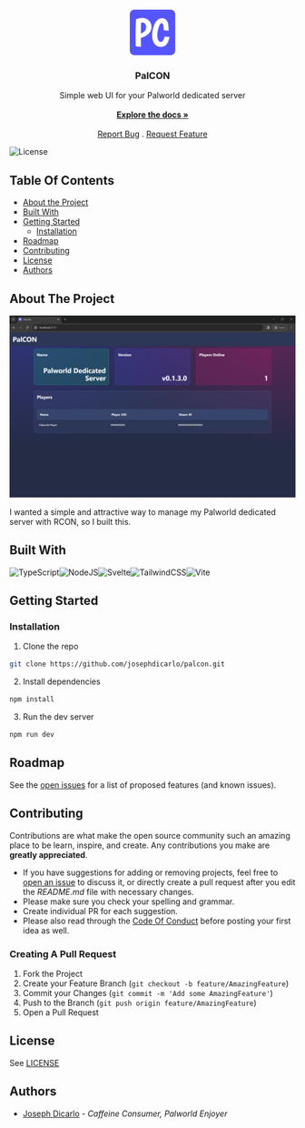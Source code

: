 <br/>
<p align="center">
  <a href="https://github.com/josephdicarlo1/palcon">
    <img src="static/android-chrome-192x192.png" alt="Logo" width="80" height="80">
  </a>

  <h3 align="center">PalCON</h3>

  <p align="center">
    Simple web UI for your Palworld dedicated server
    <br/>
    <br/>
    <a href="https://github.com/josephdicarlo1/palcon"><strong>Explore the docs »</strong></a>
    <br/>
    <br/>
    <a href="https://github.com/josephdicarlo1/palcon/issues">Report Bug</a>
    .
    <a href="https://github.com/josephdicarlo1/palcon/issues">Request Feature</a>
  </p>
</p>

![License](https://img.shields.io/github/license/josephdicarlo1/palcon) 

## Table Of Contents

* [About the Project](#about-the-project)
* [Built With](#built-with)
* [Getting Started](#getting-started)
  * [Installation](#installation)
* [Roadmap](#roadmap)
* [Contributing](#contributing)
* [License](#license)
* [Authors](#authors)

## About The Project

![Screen Shot](images/palcon-screenshot.png)

I wanted a simple and attractive way to manage my Palworld dedicated server with RCON, so I built this.

## Built With

![TypeScript](https://img.shields.io/badge/typescript-%23007ACC.svg?style=for-the-badge&logo=typescript&logoColor=white)![NodeJS](https://img.shields.io/badge/node.js-6DA55F?style=for-the-badge&logo=node.js&logoColor=white)![Svelte](https://img.shields.io/badge/svelte-%23f1413d.svg?style=for-the-badge&logo=svelte&logoColor=white)![TailwindCSS](https://img.shields.io/badge/tailwindcss-%2338B2AC.svg?style=for-the-badge&logo=tailwind-css&logoColor=white)![Vite](https://img.shields.io/badge/vite-%23646CFF.svg?style=for-the-badge&logo=vite&logoColor=white)


## Getting Started


### Installation

1. Clone the repo
```sh
git clone https://github.com/josephdicarlo/palcon.git
```
2. Install dependencies
```sh
npm install
```
3. Run the dev server
```sh
npm run dev
```

## Roadmap

See the [open issues](https://github.com/josephdicarlo1/palcon/issues) for a list of proposed features (and known issues).

## Contributing

Contributions are what make the open source community such an amazing place to be learn, inspire, and create. Any contributions you make are **greatly appreciated**.
* If you have suggestions for adding or removing projects, feel free to [open an issue](https://github.com/josephdicarlo1/palcon/issues/new) to discuss it, or directly create a pull request after you edit the *README.md* file with necessary changes.
* Please make sure you check your spelling and grammar.
* Create individual PR for each suggestion.
* Please also read through the [Code Of Conduct](https://github.com/josephdicarlo1/palcon/blob/main/CODE_OF_CONDUCT.md) before posting your first idea as well.

### Creating A Pull Request

1. Fork the Project
2. Create your Feature Branch (`git checkout -b feature/AmazingFeature`)
3. Commit your Changes (`git commit -m 'Add some AmazingFeature'`)
4. Push to the Branch (`git push origin feature/AmazingFeature`)
5. Open a Pull Request

## License

See [LICENSE](https://github.com/josephdicarlo1/palcon/blob/main/LICENSE)

## Authors

* [Joseph Dicarlo](https://github.com/josephdicarlo1/) - *Caffeine Consumer, Palworld Enjoyer*
